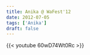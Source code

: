 ```yaml
---
title: Anika @ WaFest'12
date: 2012-07-05
tags: ['Anika']
draft: false
---
```

{{< youtube 60wD74Wt0Rc >}}

